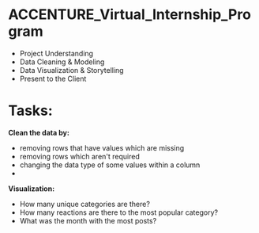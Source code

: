 # ACCENTURE_Virtual_Internship_Program
- Project Understanding<br/>
- Data Cleaning & Modeling<br/>
- Data Visualization & Storytelling<br/>
- Present to the Client<br/>

# Tasks:
**Clean the data by:** <br/>

- removing rows that have values which are missing <br/>
- removing rows which aren't required
- changing the data type of some values within a column <br/>
- 
**Visualization:** <br/>

- How many unique categories are there? <br/>
- How many reactions are there to the most popular category? <br/>
- What was the month with the most posts? <br/>

